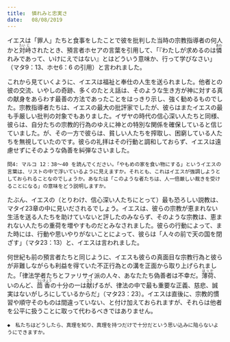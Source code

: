 ```yaml
---
title:  憐れみと忠実さ
date:   08/08/2019
---
```


イエスは「罪人」たちと食事をしたことで彼を批判した当時の宗教指導者の何人かと<ruby>対<rt>たい</rt>峙<rt>じ</rt></ruby>されたとき、預言者ホセアの言葉を引用して、「『わたしが求めるのは<ruby>憐<rt>あわ</rt></ruby>れみであって、いけにえではない』とはどういう意味か、行って学びなさい」（マタ9：13、ホセ6：6 の引用）と言われました。

これから見ていくように、イエスは福祉と奉仕の人生を送られました。他者との彼の交流、いやしの奇跡、多くのたとえ話は、そのような生き方が神に対する真の献身をあらわす最善の方法であったことをはっきり示し、強く勧めるものでした。宗教指導者たちは、イエスの最大の批評家でしたが、彼らはまたイエスの最も手厳しい批判の対象でもありました。イザヤの時代の信心深い人たちと同様、彼らは、自分たちの宗教的行為のゆえに神との特別な関係を確保していると信じていました。が、その一方で彼らは、貧しい人たちを搾取し、困窮している人たちを無視していたのです。彼らの礼拝はその行動と調和しておらず、イエスは遠慮せずにそのような偽善を糾弾なさいました。

`問4: マルコ 12：38～40 を読んでください。「やもめの家を食い物にする」というイエスの言葉は、リストの中で浮いているように見えますか。それとも、これはイエスが強調しようとしておられることなのでしょうか。あなたは「このような者たちは、人一倍厳しい裁きを受けることになる」の意味をどう説明しますか。`

たぶん、イエスの（とりわけ、信心深い人たちにとって）最も恐ろしい説教は、マタイ23章の中に見いだされるでしょう。イエスは、彼らの宗教が恵まれない生活を送る人たちを助けていないと評したのみならず、そのような宗教は、恵まれない人たちの重荷を増やすものだとみなされました。彼らの行動によって、また時には、行動や思いやりがないことによって、彼らは「人々の前で天の国を閉ざす」（マタ23：13）と、イエスは言われました。

何世紀も前の預言者たちと同じように、イエスも彼らの真面目な宗教行為と彼らが非難しながらも利益を得ていた不正行為との溝を正面から取り上げられました。「律法学者たちとファリサイ派の人々、あなたたち偽善者は不幸だ。<ruby>薄荷<rt>はっか</rt></ruby>、いのんど、<ruby>茴<rt>うい</rt>香<rt>きょう</rt></ruby>の十分の一は<ruby>献<rt>ささ</rt></ruby>げるが、律法の中で最も重要な正義、慈悲、誠実はないがしろにしているからだ」（マタ23：23）。イエスは直後に、宗教的慣習や順守そのものは間違っていない、と付け加えておられますが、それらは他者を公平に扱うことに取って代わるべきではありません。

`◆　私たちはどうしたら、真理を知り、真理を持つだけで十分だという思い込みに陥らないようにできますか。`